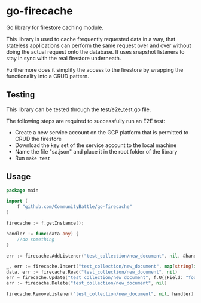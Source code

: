 # go-firecache
Go library for firestore caching module. 

This library is used to cache frequently requested data in a way, that stateless applications can perform the same request over and over without doing the actual request onto the database.
It uses snapshot listeners to stay in sync with the real firestore underneath.

Furthermore does it simplify the access to the firestore by wrapping the functionality into a CRUD pattern.

## Testing
This library can be tested through the test/e2e_test.go file.

The following steps are required to successfully run an E2E test:
- Create a new service account on the GCP platform that is permitted to CRUD the firestore
- Download the key set of the service account to the local machine
- Name the file "sa.json" and place it in the root folder of the library
- Run `make test`

## Usage
```go
package main

import (
    f "github.com/CommunityBattle/go-firecache"
)

firecache := f.getInstance();

handler := func(data any) {
	//do something
}

err := firecache.AddListener("test_collection/new_document", nil, &handler)

_, err := firecache.Insert("test_collection/new_document", map[string]interface{}{"foo": "bar"});
data, err := firecache.Read("test_collection/new_document", nil)
err = firecache.Update("test_collection/new_document", f.U{{Field: "foo", Value: "baz"}})
err := firecache.Delete("test_collection/new_document", nil)

firecache.RemoveListener("test_collection/new_document", nil, handler)
```
